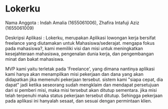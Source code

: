 # Lokerku

Nama Anggota :
Indah Amalia (1655061006), Zhafira Intafuji Aziz (1655061009)

Deskripsi Aplikasi :
Lokerku, merupakan Aplikasi lowongan kerja bersifat freelance yang diutamakan untuk Mahasiswa/sederajat.
mengapa fokus pada mahasiswa?, kami memiliki visi dan misi untuk meningkatkan kesejahteraan mahasiswa, pengenalan dunia kerja, dan pengembangan minat dan bakat mahasiswa. 

MVP kami yaitu terletak pada 'Freelance', yang dimana nantinya aplikasi kami hanya akan menampilkan misi pekerjaan dan dana yang akan didapatkan jika memenuhi pekerjaan tersebut. sistem kami "siapa cepat, dia dapat" jadi ketika seseorang sudah mengklaim dan mendapat persetujuan dari si pemberi misi, maka misi tersebut akan ditutup sementara. jika misi telah terpenuhi maka status pekerjaan tersebut ditutup. Sehingga pekerjaan pada aplikasi ini hanyalah sesaat, dan sesuai dengan permintaan klien.


